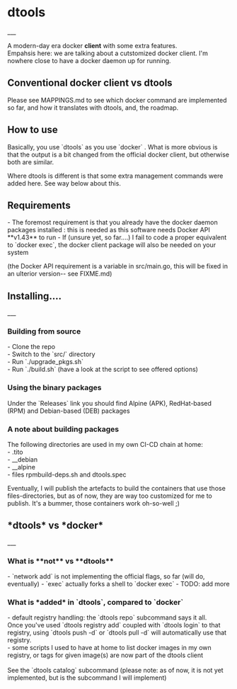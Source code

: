 <H1>dtools</H1>
___

A modern-day era docker **client** with some extra features.<br>
Empahsis here: we are talking about a cutstomized docker client. I'm nowhere close to have a docker daemon up for running.<br>


<H2>Conventional docker client vs dtools</H2>
Please see MAPPINGS.md to see which docker command are implemented so far, and how it translates with dtools, and, the roadmap.
<H2>How to use</H2>
Basically, you use `dtools` as you use `docker` . What is more obvious is that the output is a bit changed from the official docker client, but otherwise both are similar.

Where dtools is different is that some extra management commands were added here. See way below about this.

<H2>Requirements</H2>
- The foremost requirement is that you already have the docker daemon packages installed : this is needed as this software needs Docker API **v1.43** to run
- If (unsure yet, so far....) I fail to code a proper equivalent to `docker exec`, the docker client package will also be needed on your system

(the Docker API requirement is a variable in src/main.go, this will be fixed in an ulterior version-- see FIXME.md)
<H2>Installing....</H2>
___
<H3>Building from source</H3>
- Clone the repo<br>
- Switch to the `src/` directory<br>
- Run `./upgrade_pkgs.sh`<br>
- Run `./build.sh` (have a look at the script to see offered options)<br>

<H3>Using the binary packages</H3>
Under the `Releases` link you should find Alpine (APK), RedHat-based (RPM) and Debian-based (DEB) packages

<H3>A note about building packages</H3>
The following directories are used in my own CI-CD chain at home:<br>
- .tito<br>
- __debian<br>
- __alpine<br>
- files rpmbuild-deps.sh and dtools.spec<br>

Eventually, I will publish the artefacts to build the containers that use those files-directories, but as of now, they are way too customized for me to publish.
It's a bummer, those containers work oh-so-well ;)

<H2>*dtools* vs *docker*</H2>
___
<H3>What is **not** vs **dtools**</H3>
- `network add` is not implementing the official flags, so far (will do, eventually)
- `exec` actually forks a shell to `docker exec`
- TODO: add more

<H3>What is *added* in `dtools`, compared to `docker`</H3>
- default registry handling: the `dtools repo` subcommand says it all.<br>
    Once you've used `dtools registry add` coupled with `dtools login` to that registry, using `dtools push -d` or `dtools pull -d` will automatically use that registry.<br>
- some scripts I used to have at home to list docker images in my own registry, or tags for given image(s) are now part of the dtools client<br><br>
See the `dtools catalog` subcommand (please note: as of now, it is not yet implemented, but is the subcommand I will implement)
